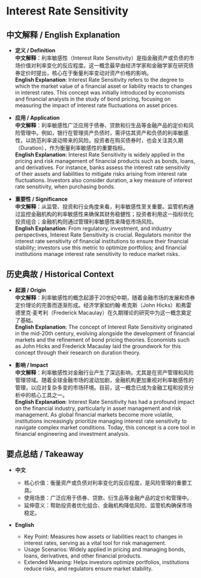 # Interest Rate Sensitivity

## 中文解释 / English Explanation

* **定义 / Definition**  
  **中文解释**：利率敏感性（Interest Rate Sensitivity）是指金融资产或负债的市场价值对利率变化的反应程度。这一概念最早由经济学家和金融学家在研究债券定价时提出，核心在于衡量利率变动对资产价格的影响。  
  **English Explanation**: Interest Rate Sensitivity refers to the degree to which the market value of a financial asset or liability reacts to changes in interest rates. This concept was initially introduced by economists and financial analysts in the study of bond pricing, focusing on measuring the impact of interest rate fluctuations on asset prices.

* **应用 / Application**  
  **中文解释**：利率敏感性广泛应用于债券、贷款和衍生品等金融产品的定价和风险管理中。例如，银行在管理资产负债时，需评估其资产和负债的利率敏感性，以防范利率波动带来的风险。投资者在购买债券时，也会关注其久期（Duration），作为衡量利率敏感性的重要指标。  
  **English Explanation**: Interest Rate Sensitivity is widely applied in the pricing and risk management of financial products such as bonds, loans, and derivatives. For instance, banks assess the interest rate sensitivity of their assets and liabilities to mitigate risks arising from interest rate fluctuations. Investors also consider duration, a key measure of interest rate sensitivity, when purchasing bonds.

* **重要性 / Significance**  
  **中文解释**：从监管、投资和行业角度来看，利率敏感性至关重要。监管机构通过监控金融机构的利率敏感性来确保其财务稳健性；投资者利用这一指标优化投资组合；金融机构则通过管理利率敏感性来降低市场风险。  
  **English Explanation**: From regulatory, investment, and industry perspectives, Interest Rate Sensitivity is crucial. Regulators monitor the interest rate sensitivity of financial institutions to ensure their financial stability; investors use this metric to optimize portfolios; and financial institutions manage interest rate sensitivity to reduce market risks.

## 历史典故 / Historical Context

* **起源 / Origin**  
  **中文解释**：利率敏感性的概念起源于20世纪中期，随着金融市场的发展和债券定价理论的完善而逐渐形成。经济学家如约翰·希克斯（John Hicks）和弗雷德里克·麦考利（Frederick Macaulay）在久期理论的研究中为这一概念奠定了基础。  
  **English Explanation**: The concept of Interest Rate Sensitivity originated in the mid-20th century, evolving alongside the development of financial markets and the refinement of bond pricing theories. Economists such as John Hicks and Frederick Macaulay laid the groundwork for this concept through their research on duration theory.

* **影响 / Impact**  
  **中文解释**：利率敏感性对金融行业产生了深远影响，尤其是在资产管理和风险管理领域。随着全球金融市场的波动加剧，金融机构更加重视对利率敏感性的管理，以应对复杂多变的市场环境。目前，这一概念已成为金融工程和投资分析中的核心工具之一。  
  **English Explanation**: Interest Rate Sensitivity has had a profound impact on the financial industry, particularly in asset management and risk management. As global financial markets become more volatile, institutions increasingly prioritize managing interest rate sensitivity to navigate complex market conditions. Today, this concept is a core tool in financial engineering and investment analysis.

## 要点总结 / Takeaway

* **中文**  
  - 核心价值：衡量资产或负债对利率变化的反应程度，是风险管理的重要工具。  
  - 使用场景：广泛应用于债券、贷款、衍生品等金融产品的定价和管理中。  
  - 延伸意义：帮助投资者优化组合、金融机构降低风险、监管机构确保市场稳定。

* **English**  
  - Key Point: Measures how assets or liabilities react to changes in interest rates, serving as a vital tool for risk management.  
  - Usage Scenarios: Widely applied in pricing and managing bonds, loans, derivatives, and other financial products.  
  - Extended Meaning: Helps investors optimize portfolios, institutions reduce risks, and regulators ensure market stability.